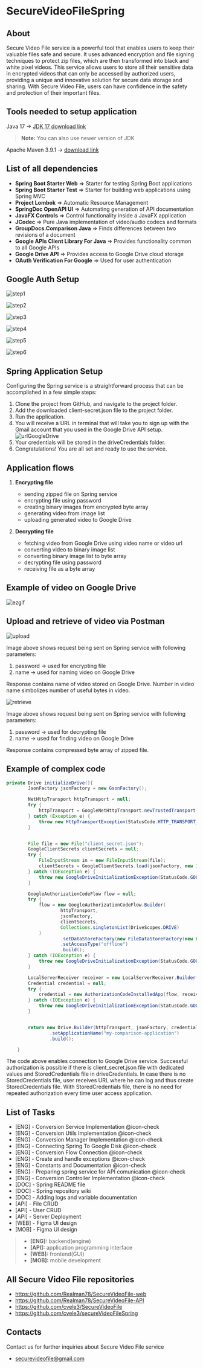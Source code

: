 # SecureVideoFileSpring
## About

Secure Video File service is a powerful tool that enables users to keep their valuable files safe and secure. It uses advanced encryption and file signing techniques to protect zip files, which are then transformed into black and white pixel videos. This service allows users to store all their sensitive data in encrypted videos that can only be accessed by authorized users, providing a unique and innovative solution for secure data storage and sharing. With Secure Video File, users can have confidence in the safety and protection of their important files.


## Tools needed to setup application

Java 17 -> [JDK 17 download link](https://www.oracle.com/java/technologies/javase/jdk17-archive-downloads.html)
> **Note:** You can also use newer version of JDK

Apache Maven 3.9.1 -> [download link](https://maven.apache.org/download.cgi)

## List of all dependencies

* **Spring Boot Starter Web** => Starter for testing Spring Boot applications
* **Spring Boot Starter Test** => Starter for building web applications using Spring MVC
* **Project Lombok** => Automatic Resource Management
* **SpringDoc OpenAPI UI** => Automating generation of API documentation
* **JavaFX Controls** => Control functionality inside a JavaFX application
* **JCodec** => Pure Java implementation of video/audio codecs and formats
* **GroupDocs.Comparison Java** => Finds differences between two revisions of a document
* **Google APIs Client Library For Java** => Provides functionality common to all Google APIs
* **Google Drive API** => Provides access to Google Drive cloud storage
* **OAuth Verification For Google** => Used for user authentication

## Google Auth Setup
![step1](https://user-images.githubusercontent.com/77991435/230670446-154b1381-1d7d-4157-8f15-cd6823be63f2.png)

![step2](https://user-images.githubusercontent.com/77991435/230670633-41318582-6b53-4b26-85ad-37c9de8b4d1e.png)

![step3](https://user-images.githubusercontent.com/77991435/230670672-27af7bf8-6b3b-49fe-84a3-8107668bd735.png)

![step4](https://user-images.githubusercontent.com/77991435/230670780-11fd8467-1f6f-4cfb-b384-195e96e10e06.png)

![step5](https://user-images.githubusercontent.com/77991435/230670819-9ee769aa-c515-40ae-9aff-c6b1321dde44.png)

![step6](https://user-images.githubusercontent.com/77991435/230670937-ed32205e-4825-42aa-afaa-01acd3e04a7f.png)

## Spring Application Setup
Configuring the Spring service is a straightforward process that can be accomplished in a few simple steps:

1. Clone the project from GitHub, and navigate to the project folder.
2. Add the downloaded client-secret.json file to the project folder.
3. Run the application.
4. You will receive a URL in terminal that will take you to sign up with the Gmail account that you used in the Google Drive API setup.
![urlGoogleDrive](https://user-images.githubusercontent.com/78024969/231885492-6c5be1ad-e68e-471a-80ee-f1bbf09ddc54.png)
5. Your credentials will be stored in the driveCredentials folder.
6. Congratulations! You are all set and ready to use the service.

## Application flows

1. **Encrypting file**

      * sending zipped file on Spring service
      * encrypting file using password
      * creating binary images from encrypted byte array
      * generating video from image list
      * uploading generated video to Google Drive

 2. **Decrypting file**
 
    * fetching video from Google Drive using video name or video url
    * converting video to binary image list
    * converting binary image list to byte array
    * decrypting file using password
    * receiving file as a byte array
    
## Example of video on Google Drive

![ezgif](https://user-images.githubusercontent.com/78024969/231885772-a745c6fc-5810-477b-bb5e-8e8b7cd3cd1a.gif)

## Upload and retrieve of video via Postman

![upload](https://user-images.githubusercontent.com/78024969/232131465-06aea36a-d397-4f43-b641-458b9dba08ad.png)

Image above shows request being sent on Spring service with following parameters:
1. password -> used for encrypting file
2. name -> used for naming video on Google Drive

Response contains name of video stored on Google Drive. Number in video name simbolizes number of useful bytes in video.

![retrieve](https://user-images.githubusercontent.com/78024969/232131504-bad4aaca-3846-427f-92a1-4a8cd636f46d.png)

Image above shows request being sent on Spring service with following parameters:
1. password -> used for decrypting file
2. name -> used for finding video on Google Drive

Response contains compressed byte array of zipped file.

## Example of complex code

```java
private Drive initializeDrive(){
		JsonFactory jsonFactory = new GsonFactory();

		NetHttpTransport httpTransport = null;
		try {
			httpTransport = GoogleNetHttpTransport.newTrustedTransport();
		} catch (Exception e) {
			throw new HttpTransportException(StatusCode.HTTP_TRANSPORT_ERROR, e.getMessage());
		}


		File file = new File("client_secret.json");
		GoogleClientSecrets clientSecrets = null;
		try {
			FileInputStream in = new FileInputStream(file);
			clientSecrets = GoogleClientSecrets.load(jsonFactory, new InputStreamReader(in));
		} catch (IOException e) {
			throw new GoogleDriveInitializationException(StatusCode.GOOGLE_DRIVE_INITIALIZATION_ERROR, e.getMessage());
		}

		GoogleAuthorizationCodeFlow flow = null;
		try {
			flow = new GoogleAuthorizationCodeFlow.Builder(
					httpTransport,
					jsonFactory,
					clientSecrets,
					Collections.singletonList(DriveScopes.DRIVE)
			)
					.setDataStoreFactory(new FileDataStoreFactory(new File("driveCredentials")))
					.setAccessType("offline")
					.build();
		} catch (IOException e) {
			throw new GoogleDriveInitializationException(StatusCode.GOOGLE_DRIVE_INITIALIZATION_ERROR, e.getMessage());
		}

		LocalServerReceiver receiver = new LocalServerReceiver.Builder().setPort(8888).build();
		Credential credential = null;
		try {
			credential = new AuthorizationCodeInstalledApp(flow, receiver).authorize("user");
		} catch (IOException e) {
			throw new GoogleDriveInitializationException(StatusCode.GOOGLE_DRIVE_INITIALIZATION_ERROR, e.getMessage());
		}


		return new Drive.Builder(httpTransport, jsonFactory, credential)
				.setApplicationName("my-comparison-application")
				.build();

	}
```  
The code above enables connection to Google Drive service. Successful authorization is possible if there is client_secret.json file with dedicated values and StoredCredentials file in driveCredentials. In case there is no StoredCredentials file, user receives URL where he can log and thus create StoredCredentials file. With StoredCredentials file, there is no need for repeated authorization every time user access application.

## List of Tasks

* [ENG] - Conversion Service Implementation @icon-check
* [ENG] - Conversion Utils Implementation @icon-check
* [ENG] - Conversion Manager Implementation @icon-check
* [ENG] - Connecting Spring To Google Disk @icon-check
* [ENG] - Conversion Flow Connection @icon-check
* [ENG] - Create and handle exceptions @icon-check
* [ENG] - Constants and Documentation @icon-check
* [ENG] - Preparing spring service for API comunication @icon-check
* [ENG] - Conversion Controller Implementation @icon-check
* [DOC] - Spring README file
* [DOC] - Spring repository wiki
* [DOC] - Adding logs and variable documentation
* [API] - File CRUD
* [API] - User CRUD
* [API] - Server Deployment
* [WEB] - Figma UI design
* [MOB] - Figma UI design

> * **[ENG]:** backend(engine)
> * **[API]:** application programming interface
> * **[WEB]:** frontend(GUI)
> * **[MOB]:** mobile development

## All Secure Video File repositories

- https://github.com/Realman78/SecureVideoFile-web
- https://github.com/Realman78/SecureVideoFile-API
- https://github.com/cvele3/SecureVideoFile
- https://github.com/cvele3/secureVideoFileSpring

## Contacts

Contact us for further inquiries about Secure Video File service
- securevideofile@gmail.com



